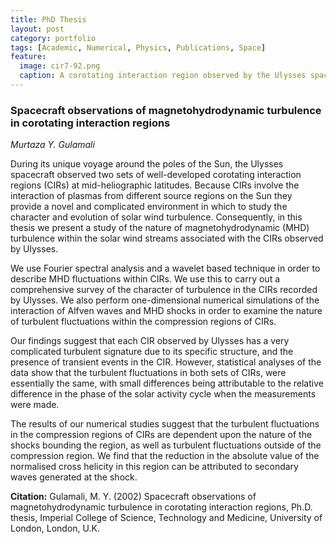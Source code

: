 ```yaml
---
title: PhD Thesis
layout: post
category: portfolio
tags: [Academic, Numerical, Physics, Publications, Space]
feature:
  image: cir7-92.png
  caption: A corotating interaction region observed by the Ulysses spacecraft in 1992.
---
```

### Spacecraft observations of magnetohydrodynamic turbulence in corotating interaction regions
*Murtaza Y. Gulamali*

During its unique voyage around the poles of the Sun, the Ulysses spacecraft
observed two sets of well-developed corotating interaction regions (CIRs) at
mid-heliographic latitudes. Because CIRs involve the interaction of plasmas
from different source regions on the Sun they provide a novel and complicated
environment in which to study the character and evolution of solar wind
turbulence. Consequently, in this thesis we present a study of the nature of
magnetohydrodynamic (MHD) turbulence within the solar wind streams associated
with the CIRs observed by Ulysses.

We use Fourier spectral analysis and a wavelet based technique in order to
describe MHD fluctuations within CIRs. We use this to carry out a
comprehensive survey of the character of turbulence in the CIRs recorded by
Ulysses. We also perform one-dimensional numerical simulations of the
interaction of Alfven waves and MHD shocks in order to examine the nature of
turbulent fluctuations within the compression regions of CIRs.

Our findings suggest that each CIR observed by Ulysses has a very complicated
turbulent signature due to its specific structure, and the presence of
transient events in the CIR. However, statistical analyses of the data show
that the turbulent fluctuations in both sets of CIRs, were essentially the
same, with small differences being attributable to the relative difference in
the phase of the solar activity cycle when the measurements were made.

The results of our numerical studies suggest that the turbulent fluctuations
in the compression regions of CIRs are dependent upon the nature of the shocks
bounding the region, as well as turbulent fluctuations outside of the
compression region. We find that the reduction in the absolute value of the
normalised cross helicity in this region can be attributed to secondary waves
generated at the shock.

**Citation:** Gulamali, M. Y. (2002) Spacecraft observations of
magnetohydrodynamic turbulence in corotating interaction regions,
Ph.D. thesis, Imperial College of Science, Technology and Medicine, University
of London, London, U.K.
